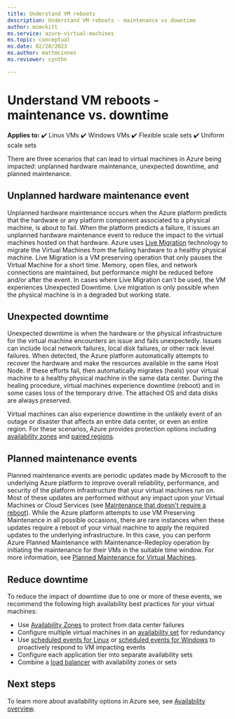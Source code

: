 ```yaml
---
title: Understand VM reboots
description: Understand VM reboots - maintenance vs downtime
author: mimckitt
ms.service: azure-virtual-machines
ms.topic: conceptual
ms.date: 02/28/2023
ms.author: mattmcinnes
ms.reviewer: cynthn

---
```


# Understand VM reboots - maintenance vs. downtime

**Applies to:** :heavy_check_mark: Linux VMs :heavy_check_mark: Windows VMs :heavy_check_mark: Flexible scale sets :heavy_check_mark: Uniform scale sets

There are three scenarios that can lead to virtual machines in Azure being impacted: unplanned hardware maintenance, unexpected downtime, and planned maintenance.

## Unplanned hardware maintenance event
Unplanned hardware maintenance occurs when the Azure platform predicts that the hardware or any platform component associated to a physical machine, is about to fail. When the platform predicts a failure, it issues an unplanned hardware maintenance event to reduce the impact to the virtual machines hosted on that hardware. Azure uses [Live Migration](./maintenance-and-updates.md) technology to migrate the Virtual Machines from the failing hardware to a healthy physical machine. Live Migration is a VM preserving operation that only pauses the Virtual Machine for a short time. Memory, open files, and network connections are maintained, but performance might be reduced before and/or after the event. In cases where Live Migration can't be used, the VM experiences Unexpected Downtime. Live migration is only possible when the physical machine is in a degraded but working state.


## Unexpected downtime
Unexpected downtime is when the hardware or the physical infrastructure for the virtual machine encounters an issue and fails unexpectedly. Issues can include local network failures, local disk failures, or other rack level failures. When detected, the Azure platform automatically attempts to recover the hardware and make the resources available in the same Host Node. If these efforts fail, then automatically migrates (heals) your virtual machine to a healthy physical machine in the same data center. During the healing procedure, virtual machines experience downtime (reboot) and in some cases loss of the temporary drive. The attached OS and data disks are always preserved.

Virtual machines can also experience downtime in the unlikely event of an outage or disaster that affects an entire data center, or even an entire region. For these scenarios, Azure provides protection options including  [availability zones](/azure/reliability/availability-zones-overview) and [paired regions](regions.md#region-pairs).

## Planned maintenance events
Planned maintenance events are periodic updates made by Microsoft to the underlying Azure platform to improve overall reliability, performance, and security of the platform infrastructure that your virtual machines run on. Most of these updates are performed without any impact upon your Virtual Machines or Cloud Services (see [Maintenance that doesn't require a reboot](maintenance-and-updates.md#maintenance-that-doesnt-require-a-reboot)). While the Azure platform attempts to use VM Preserving Maintenance in all possible occasions, there are rare instances when these updates require a reboot of your virtual machine to apply the required updates to the underlying infrastructure. In this case, you can perform Azure Planned Maintenance with Maintenance-Redeploy operation by initiating the maintenance for their VMs in the suitable time window. For more information, see [Planned Maintenance for Virtual Machines](maintenance-and-updates.md).

## Reduce downtime
To reduce the impact of downtime due to one or more of these events, we recommend the following high availability best practices for your virtual machines:

* Use [Availability Zones](/azure/reliability/availability-zones-overview) to protect from data center failures
* Configure multiple virtual machines in an [availability set](availability-set-overview.md) for redundancy
* Use [scheduled events for Linux](./linux/scheduled-events.md) or [scheduled events for Windows](./windows/scheduled-events.md) to proactively respond to VM impacting events
* Configure each application tier into separate availability sets
* Combine a [load balancer](/azure/load-balancer/load-balancer-overview) with availability zones or sets

## Next steps
To learn more about availability options in Azure see, see [Availability overview](availability.md).
